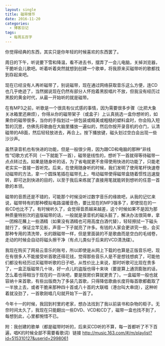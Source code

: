 ```yaml
---
layout: single
title: 磁带情节
date: 2016-11-20
categories:
  - 博客日记
tags:
  - 每周五百字
--- 
```

你觉得经典的东西，其实只是你年轻的时候喜欢的东西罢了。

周日的下午，听说要下雪和降温，看不进去书，摆弄了一会儿电脑，关掉浏览器，干脆听会儿歌吧。听着听着突然就想到创建一个歌单，将我原来买磁带听的歌都找到存起来吧。

现在已经没有人再听磁带了，别说磁带，现在通过网络获取音乐这么方便，连CD也几乎绝迹了，当然据说现在仍然有部分人怀抱着黑胶唱片不放，但我没有经历过黑胶的黄金时代，从最一开始听的就是磁带。

在有MP3之前，听歌是一个很具有仪式感的事情，因为需要很多步骤（比把大象关冰箱里还麻烦），你得从你的磁带架子（或盒子）上认真挑选一盒你想听的，如果你的磁带很多，当你的手指划过一排包装或精美或粗糙的塑料盒时，你会陷入短暂的沉思，仿佛先将歌曲在大脑里播放一遍似的，然后你按开录音机的仓门，认清磁带的AB面，然后轻轻放进去，再合上。按下播放键，磁头划过空白会出现一些沙沙声。

虽然录音机也有快进的功能，但是一般很少用，因为跟CD和电脑的那种“非线性”切歌方式不同（一下就能下一首），磁带是线性的，想听下一首就得等待磁带一点点转过去。如果是随身听的话，为了省电就更不舍得使用快进的功能了，只能老老实实一首接一首听完。后来，在使用随身听的时候，我们发明了使用笔杆快速卷动磁带的方法，拿一个圆珠笔插在磁带孔上，甩动磁带使得磁带盒随着惯性迅速旋转，即可达到快进的目的，以至于我后来练就了直接用笔就能转到想听的任意一首歌的本领。

磁带的音质还是不错的，可能那个时候没听过数字音乐的缘故吧，从我的记忆来说，磁带特有的那种模拟电路温暖音色，要比现在的MP3强多了，即使现在的一些CD也比不了。有时候听久了，会觉得音质越来越差，这个时候如果不是因为那种质量特别次的盗版磁带的话，一般就是录音机的磁头脏了，解决办法很简单，拿一团棉花蘸上一些酒精（如果没有酒精也可用高度白酒代替），轻轻擦拭一下磁头就行了，保证立竿见影，声音一下子就亮了许多。有钱的人家会更讲究一些，会买那种专用的清洗带，长的跟磁带一样，但是里面装的不是歌曲而是空白的毛绒卷，走动的时候会自动将磁头擦干净（有点儿类似于后来的VCD清洗碟）。

我现在购买了网易云音乐的账号，所以即使是从网上下载的也算是正版音乐吧，现在有很多人不能接受听首歌还得花钱，觉得那些音乐人是不是想钱想疯了，可能他们都没有经历过买磁带听歌的日子吧，从性价比上来说，那时听歌可比现在贵多了，一盒正版磁带几十块，好一点儿的盗版也得十来块（要是算上通货膨胀的话，怎么着也得相当于现在的一百块吧，要是按房价算就更贵了）。一盒磁带一般也就容纳十来首歌，有些出版商为了多装几首歌，只得降低歌曲长度将每首歌都截取了一半放上去，或者干脆来那种四十首或八十首的大联唱（港台叫大串烧），这种听着就没劲了，一首歌刚唱几句就开始下一首了。

今年十一的时候，我回到村里的老家，想办法找到了我以前装书和杂物的柜子。无奈时间太久了，我现在只能翻出一些DVD、VCD和CD了，磁带一盒也找不到了，每想到此，心里都惋惜不已。

附：我创建的歌单（都是磁带时听的，后来买CD听的不算，每一首都听了不下百遍，唱K的时候全部不需要看歌词）链接 http://music.163.com/#/m/playlist?id=515310127&userid=2998061  
